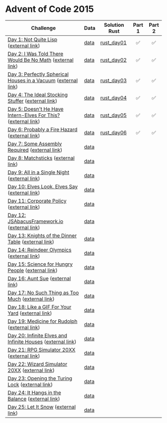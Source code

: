 # Advent of Code 2015

| Challenge | Data | Solution Rust | Part 1 | Part 2 |
|-------|---|---|:-:|:-:|
| [Day 1: Not Quite Lisp](./challenges/day01.md) ([external link](https://adventofcode.com/2015/day/1)) | [data](data/day01.txt) | [rust_day01](solutions/rust/day01) | ✅ | ✅ |
| [Day 2: I Was Told There Would Be No Math](./challenges/day02.md) ([external link](https://adventofcode.com/2015/day/2)) | [data](data/day02.txt) | [rust_day02](solutions/rust/day02) | ✅ | ✅ |
| [Day 3: Perfectly Spherical Houses in a Vacuum](./challenges/day03.md) ([external link](https://adventofcode.com/2015/day/3)) | [data](data/day03.txt) | [rust_day03](solutions/rust/day03) | ✅ | ✅ |
| [Day 4: The Ideal Stocking Stuffer](./challenges/day04.md) ([external link](https://adventofcode.com/2015/day/4)) | [data](data/day04.txt) | [rust_day04](solutions/rust/day04) | ✅ | ✅ |
| [Day 5: Doesn't He Have Intern-Elves For This?](./challenges/day05.md) ([external link](https://adventofcode.com/2015/day/5)) | [data](data/day05.txt) | [rust_day05](solutions/rust/day05) | ✅ | ✅ |
| [Day 6: Probably a Fire Hazard](./challenges/day06.md) ([external link](https://adventofcode.com/2015/day/6)) | [data](data/day06.txt) | [rust_day06](solutions/rust/day06) | ✅ | ✅ |
| [Day 7: Some Assembly Required](./challenges/day07.md) ([external link](https://adventofcode.com/2015/day/7)) | [data](data/day07.txt) |  |  |  |
| [Day 8: Matchsticks](./challenges/day08.md) ([external link](https://adventofcode.com/2015/day/8)) | [data](data/day08.txt) |  |  |  |
| [Day 9: All in a Single Night](./challenges/day09.md) ([external link](https://adventofcode.com/2015/day/9)) | [data](data/day09.txt) |  |  |  |
| [Day 10: Elves Look, Elves Say](./challenges/day10.md) ([external link](https://adventofcode.com/2015/day/10)) | [data](data/day10.txt) |  |  |  |
| [Day 11: Corporate Policy](./challenges/day11.md) ([external link](https://adventofcode.com/2015/day/11)) | [data](data/day11.txt) |  |  |  |
| [Day 12: JSAbacusFramework.io](./challenges/day12.md) ([external link](https://adventofcode.com/2015/day/12)) | [data](data/day12.txt) |  |  |  |
| [Day 13: Knights of the Dinner Table](./challenges/day13.md) ([external link](https://adventofcode.com/2015/day/13)) | [data](data/day13.txt) |  |  |  |
| [Day 14: Reindeer Olympics](./challenges/day14.md) ([external link](https://adventofcode.com/2015/day/14)) | [data](data/day14.txt) |  |  |  |
| [Day 15: Science for Hungry People](./challenges/day15.md) ([external link](https://adventofcode.com/2015/day/15)) | [data](data/day15.txt) |  |  |  |
| [Day 16: Aunt Sue](./challenges/day16.md) ([external link](https://adventofcode.com/2015/day/16)) | [data](data/day16.txt) |  |  |  |
| [Day 17: No Such Thing as Too Much](./challenges/day17.md) ([external link](https://adventofcode.com/2015/day/17)) | [data](data/day17.txt) |  |  |  |
| [Day 18: Like a GIF For Your Yard](./challenges/day18.md) ([external link](https://adventofcode.com/2015/day/18)) | [data](data/day18.txt) |  |  |  |
| [Day 19: Medicine for Rudolph](./challenges/day19.md) ([external link](https://adventofcode.com/2015/day/19)) | [data](data/day19.txt) |  |  |  |
| [Day 20: Infinite Elves and Infinite Houses](./challenges/day20.md) ([external link](https://adventofcode.com/2015/day/20)) | [data](data/day20.txt) |  |  |  |
| [Day 21: RPG Simulator 20XX](./challenges/day21.md) ([external link](https://adventofcode.com/2015/day/21)) | [data](data/day21.txt) |  |  |  |
| [Day 22: Wizard Simulator 20XX](./challenges/day22.md) ([external link](https://adventofcode.com/2015/day/22)) | [data](data/day22.txt) |  |  |  |
| [Day 23: Opening the Turing Lock](./challenges/day23.md) ([external link](https://adventofcode.com/2015/day/23)) | [data](data/day23.txt) |  |  |  |
| [Day 24: It Hangs in the Balance](./challenges/day24.md) ([external link](https://adventofcode.com/2015/day/24)) | [data](data/day24.txt) |  |  |  |
| [Day 25: Let It Snow](./challenges/day25.md) ([external link](https://adventofcode.com/2015/day/25)) | [data](data/day25.txt) |  |  |  |
